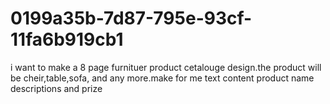 # 0199a35b-7d87-795e-93cf-11fa6b919cb1
i want to make a 8 page furnituer product cetalouge design.the product will be cheir,table,sofa, and any more.make for me text content product name descriptions and prize
